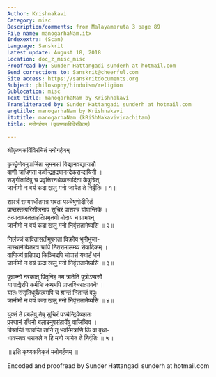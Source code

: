 ```yaml
---
Author: Krishnakavi
Category: misc
Description/comments: from Malayamaruta 3 page 89
File name: manogarhaNam.itx
Indexextra: (Scan)
Language: Sanskrit
Latest update: August 18, 2018
Location: doc_z_misc_misc
Proofread by: Sunder Hattangadi sunderh at hotmail.com
Send corrections to: Sanskrit@cheerful.com
Site access: https://sanskritdocuments.org
Subject: philosophy/hinduism/religion
Sublocation: misc
Text title: manogarhaNam by Krishnakavi
Transliterated by: Sunder Hattangadi sunderh at hotmail.com
engtitle: manogarhaNam by Krishnakavi
itxtitle: manogarhaNam (kRiShNakavivirachitam)
title: मनोगर्हणम् (कृइष्णकविविरचितम्)

---
```

  
 श्रीकृष्णकविविरचितं मनोगर्हणम्   
  
कृच्छ्रेणेयमुपार्जिता सुमनसां विद्यानवद्याप्यसौ  
     वाणी चाधिगता कवीन्द्रहृदयानन्दैकसन्दायिनी ।  
सङ्गीतादिषु च प्रवृत्तिरनधेष्वासादिता केषुचित्  
     जानीमो न वयं कदा खलु मनो जायेत ते निर्वृतिः ॥ १॥  
  
शास्त्रं सम्यगधीतमत्र भवता पञ्चेषुणोदीरितं  
     प्राप्तस्तत्परिशीलनाय सुचिरं वासश्च योषान्तिके ।  
तत्पादाब्जतलाहतिप्रभृतयो मोदाय च प्राभवन्  
     जानीमो न वयं कदा खलु मनो निर्वृत्ततामेष्यसि ॥ २॥  
  
निर्लज्जं कवितासतीमुपनतां विक्रीय भूमीभुजा-  
     मास्थानेष्वितरत्र चापि नितरामालम्ब्य सेवादिकम् ।  
वाणिज्यं प्रतिपद्य किञ्चिदपि चोपात्तं यथार्हं धनं  
     जानीमो न वयं कदा खलु मनो निर्वृत्ततामेष्यसि ॥ ३॥  
  
पुन्नाम्नो नरकात् पितॄनिह मम त्रातेति पुत्रोऽप्यसौ  
     यागाद्यैरपि कर्मभिः कथमपि प्राप्तश्चिरात्पावनैः ।  
यातः संसृतिधूर्वहत्वमपि च श्रान्तं नितान्तं वपुः  
     जानीमो न वयं कदा खलु मनो निर्वृत्ततामेष्यसि ॥ ४॥  
  
युक्तं ते प्रबलेषु तेषु सुचिरं पञ्चेन्द्रियेष्वग्रतः  
     प्रस्थानं रथिनो बलादनुपसंहार्येषु वाजिष्विव ।  
विश्रान्तिं गतवन्ति तानि तु भवन्मित्राणि किं वा वृथा-  
     धावस्तत्र धरातले न हि मनो जायेत ते निर्वृतिः ॥ ५॥  
  
॥ इति कृष्णकविकृतं मनोगर्हणम् ॥  
  
  
Encoded and proofread by Sunder Hattangadi sunderh at hotmail.com  
  
